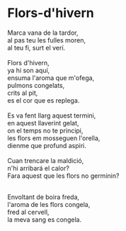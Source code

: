 # Flors-d'hivern

Marca vana de la tardor,</br>
al pas teu les fulles moren,</br>
al teu fi, surt el verí.</br>
</br>
Flors d'hivern,</br>
ya hi son aquí,</br>
ensuma l'aroma que m'ofega,</br>
pulmons congelats,</br>
crits al pit,</br>
es el cor que es replega.</br>
</br>
Es va fent llarg aquest termini,</br>
en aquest llaverint gelat,</br>
on el temps no te principi,</br>
les flors em mosseguen l'orella,</br>
dienme que profund aspiri.</br>
</br>
Cuan trencare la maldició,</br>
n'hi arribará el calor?</br>
Fara aquest que les flors no germinin?</br></br>

Envoltant de boira freda,</br>
l'aroma de les flors congela,</br>
fred al cervell,</br>
la meva sang es congela.</br>
